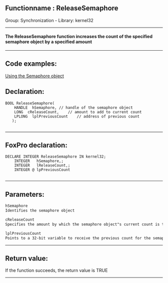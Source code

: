 <link rel="stylesheet" type="text/css" href="../../css/win32api.css">  
<link rel="stylesheet" href="https://cdnjs.cloudflare.com/ajax/libs/font-awesome/4.7.0/css/font-awesome.min.css">

## Functionname : ReleaseSemaphore
Group: Synchronization - Library: kernel32    
***  


#### The ReleaseSemaphore function increases the count of the specified semaphore object by a specified amount
***  


## Code examples:
[Using the Semaphore object](../../samples/sample_008.md)  

## Declaration:
```foxpro  
BOOL ReleaseSemaphore(
    HANDLE  hSemaphore,	// handle of the semaphore object
    LONG  cReleaseCount,	// amount to add to current count
    LPLONG  lplPreviousCount 	// address of previous count
   );	
  
```  
***  


## FoxPro declaration:
```foxpro  
DECLARE INTEGER ReleaseSemaphore IN kernel32;
	INTEGER   hSemaphore,;
	INTEGER   lReleaseCount,;
	INTEGER @ lpPreviousCount
  
```  
***  


## Parameters:
```txt  
hSemaphore
Identifies the semaphore object

cReleaseCount
Specifies the amount by which the semaphore object"s current count is to be increased

lplPreviousCount
Points to a 32-bit variable to receive the previous count for the semaphore  
```  
***  


## Return value:
If the function succeeds, the return value is TRUE  
***  

